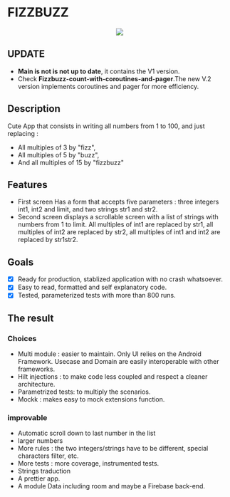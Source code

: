 # FIZZBUZZ

<div align="center">
  <kbd>
    <img src="https://code.kx.com/q/img/fizzbuzz.png" />
  </kbd>
</div>

## UPDATE

- **Main is not is not up to date**, it contains the V1 version.
- Check **Fizzbuzz-count-with-coroutines-and-pager**.The new V.2 version implements coroutines and pager for more efficiency.

## Description

Cute App that consists in writing all numbers from 1 to 100, and just replacing :

- All multiples of 3 by "fizz",
- All multiples of 5 by "buzz",
- And all multiples of 15 by "fizzbuzz"

## Features

- First screen Has a form that accepts five parameters : three integers int1, int2 and limit, and two strings str1 and str2.
- Second screen displays a scrollable screen with a list of strings with numbers from 1 to limit. All multiples of int1 are replaced by str1, all multiples of int2 are replaced by str2, all multiples of int1 and int2 are replaced by str1str2.

## Goals

- [x] Ready for production, stablized application with no crash whatsoever.
- [x] Easy to read, formatted and self explanatory code.
- [x] Tested, parameterized tests with more than 800 runs.

## The result
### Choices

- Multi module : easier to maintain. Only UI relies on the Android Framework. Usecase and Domain are easily interoperable with other frameworks.
- Hilt injections : to make code less coupled and respect a cleaner architecture.
- Parametrized tests: to multiply the scenarios.
- Mockk : makes easy to mock extensions function.

### improvable

- Automatic scroll down to last number in the list
- larger numbers
- More rules : the two integers/strings have to be different, special characters filter, etc.
- More tests : more coverage, instrumented tests.
- Strings traduction
- A prettier app.
- A module Data including room and maybe a Firebase back-end. 
